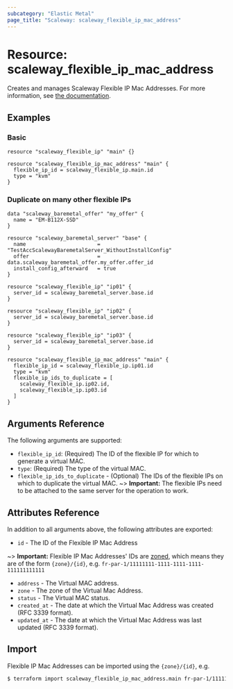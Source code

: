 ```yaml
---
subcategory: "Elastic Metal"
page_title: "Scaleway: scaleway_flexible_ip_mac_address"
---
```


# Resource: scaleway_flexible_ip_mac_address

Creates and manages Scaleway Flexible IP Mac Addresses.
For more information, see [the documentation](https://developers.scaleway.com/en/products/flexible-ip/api).

## Examples

### Basic

```hcl
resource "scaleway_flexible_ip" "main" {}

resource "scaleway_flexible_ip_mac_address" "main" {
  flexible_ip_id = scaleway_flexible_ip.main.id
  type = "kvm"
}
```

### Duplicate on many other flexible IPs

```hcl
data "scaleway_baremetal_offer" "my_offer" {
  name = "EM-B112X-SSD"
}

resource "scaleway_baremetal_server" "base" {
  name 			             = "TestAccScalewayBaremetalServer_WithoutInstallConfig"
  offer     				 = data.scaleway_baremetal_offer.my_offer.offer_id
  install_config_afterward   = true
}

resource "scaleway_flexible_ip" "ip01" {
  server_id = scaleway_baremetal_server.base.id
}

resource "scaleway_flexible_ip" "ip02" {
  server_id = scaleway_baremetal_server.base.id
}

resource "scaleway_flexible_ip" "ip03" {
  server_id = scaleway_baremetal_server.base.id
}

resource "scaleway_flexible_ip_mac_address" "main" {
  flexible_ip_id = scaleway_flexible_ip.ip01.id
  type = "kvm"
  flexible_ip_ids_to_duplicate = [
    scaleway_flexible_ip.ip02.id,
    scaleway_flexible_ip.ip03.id
  ]
}
```

## Arguments Reference

The following arguments are supported:

- `flexible_ip_id`: (Required) The ID of the flexible IP for which to generate a virtual MAC.
- `type`: (Required) The type of the virtual MAC.
- `flexible_ip_ids_to_duplicate` - (Optional) The IDs of the flexible IPs on which to duplicate the virtual MAC.
~> **Important:** The flexible IPs need to be attached to the same server for the operation to work.

## Attributes Reference

In addition to all arguments above, the following attributes are exported:

- `id` - The ID of the Flexible IP Mac Address

~> **Important:** Flexible IP Mac Addresses' IDs are [zoned](../guides/regions_and_zones.md#resource-ids), which means they are of the form `{zone}/{id}`, e.g. `fr-par-1/11111111-1111-1111-1111-111111111111`

- `address` -  The Virtual MAC address.
- `zone` - The zone of the Virtual Mac Address.
- `status` - The Virtual MAC status.
- `created_at` - The date at which the Virtual Mac Address was created (RFC 3339 format).
- `updated_at` - The date at which the Virtual Mac Address was last updated (RFC 3339 format).

## Import

Flexible IP Mac Addresses can be imported using the `{zone}/{id}`, e.g.

```bash
$ terraform import scaleway_flexible_ip_mac_address.main fr-par-1/11111111-1111-1111-1111-111111111111
```
